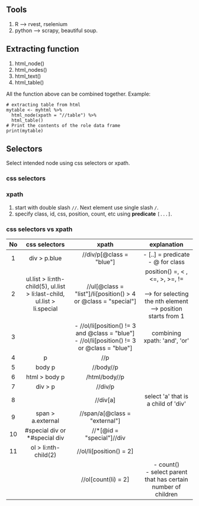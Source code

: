 ## Tools

1. R --> rvest, rselenium
2. python --> scrapy, beautiful soup. 

## Extracting function
1. html_node()
2. html_nodes()
3. html_text()
4. html_table()

All the function above can be combined together. Example: 
```
# extracting table from html
mytable <- myhtml %>% 
  html_node(xpath = "//table") %>% 
  html_table()
# Print the contents of the role data frame
print(mytable)
```

## Selectors

Select intended node using css selectors or xpath. 

### css selectors

### xpath

1. start with double slash `//`. Next element use single slash `/`. 
2. specify class, id, css, position, count, etc using **predicate** `[...]`. 

### css selectors vs xpath

| No |                               css selectors                              |                                              xpath                                              |                                               explanation                                              |
|:--:|:------------------------------------------------------------------------:|:-----------------------------------------------------------------------------------------------:|:------------------------------------------------------------------------------------------------------:|
|  1 | div > p.blue                                                             | //div/p[@class = "blue"]                                                                        | - [..] = predicate<br>- @ for class                                                                    |
|  2 | ul.list > li:nth-child(5), ul.list > li:last-child, ul.list > li.special | //ul[@class = "list"]/li[position() > 4 or @class = "special"]                                  | position() =, < , <=, >, >=, !=<br><br>--> for selecting the nth element<br>--> position starts from 1 |
|  3 |                                                                          | - //ol/li[position() != 3 and @class = "blue"]<br>- //ol/li[position() != 3 or @class = "blue"] | combining xpath: 'and', 'or'                                                                           |
|  4 |  p                                                                       | //p                                                                                             |                                                                                                        |
|  5 | body p                                                                   | //body//p                                                                                       |                                                                                                        |
|  6 | html > body p                                                            | /html/body//p                                                                                   |                                                                                                        |
|  7 | div > p                                                                  | //div/p                                                                                         |                                                                                                        |
|  8 |                                                                          | //div[a]                                                                                        | select 'a' that is a child of 'div'                                                                    |
|  9 | span > a.external                                                        | //span/a[@class = "external"]                                                                   |                                                                                                        |
| 10 | #special div   or <br>*#special div                                      | //*[@id = "special"]//div                                                                       |                                                                                                        |
| 11 | ol > li:nth-child(2)                                                     | //ol/li[position() = 2]                                                                         |                                                                                                        |
|    |                                                                          | //ol[count(li) = 2]                                                                             | - count()<br>- select parent that has certain number of children                                       |
